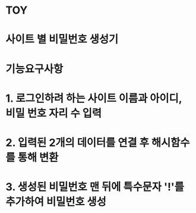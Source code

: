 # TOY
# 사이트 별 비밀번호 생성기

# 기능요구사항
# 1. 로그인하려 하는 사이트 이름과 아이디, 비밀 번호 자리 수 입력
# 2. 입력된 2개의 데이터를 연결 후 해시함수를 통해 변환
# 3. 생성된 비밀번호 맨 뒤에 특수문자 '!'를 추가하여 비밀번호 생성